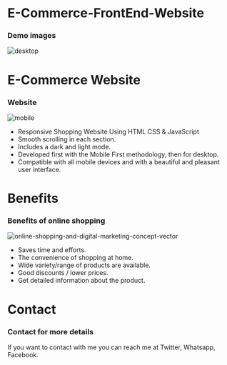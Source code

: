 # E-Commerce-FrontEnd-Website
### Demo images
![desktop](https://github.com/Rithik0705/E-Commerce-FrontEnd-Website/assets/127395244/22c61589-b16e-4776-809f-f4e0e19e3e73)

# E-Commerce Website
### Website
![mobile](https://github.com/Rithik0705/E-Commerce-FrontEnd-Website/assets/127395244/da968fd8-2c10-4cf2-a38b-0777fab1cbda)
- Responsive Shopping Website Using HTML CSS & JavaScript
- Smooth scrolling in each section.
- Includes a dark and light mode.
- Developed first with the Mobile First methodology, then for desktop.
- Compatible with all mobile devices and with a beautiful and pleasant user interface.
 
 # Benefits 
 ### Benefits of online shopping
 ![online-shopping-and-digital-marketing-concept-vector](https://github.com/Rithik0705/E-Commerce-FrontEnd-Website/assets/127395244/9a736342-55c0-4243-9fb8-e06a41cc25cb)
 - Saves time and efforts.
 - The convenience of shopping at home.
 - Wide variety/range of products are available.
 - Good discounts / lower prices.
 - Get detailed information about the product.

# Contact 
### Contact for more details
If you want to contact with me you can reach me at Twitter, Whatsapp, Facebook.
